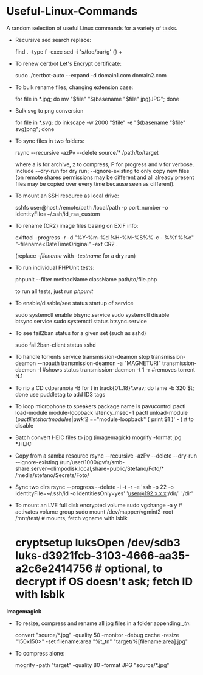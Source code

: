 # Useful-Linux-Commands
A random selection of useful Linux commands for a variety of tasks.

* Recursive sed search replace:

  find . -type f -exec sed -i 's/foo/bar/g' {} +

* To renew certbot Let's Encrypt certificate:

   sudo ./certbot-auto --expand -d domain1.com domain2.com

* To bulk rename files, changing extension case:

   for file in *.jpg; do 
    mv "$file" "$(basename "$file" jpg)JPG"; done

* Bulk svg to png conversion

   for file in *.svg; do
   inkscape -w 2000 "$file" -e "$(basename "$file" svg)png"; done

* To sync files in two folders:

   rsync --recursive -azPv --delete source/* /path/to/target

   where a is for archive, z to compress, P for progress and v for verbose. Include --dry-run for dry run; --ignore-existing to only copy new files (on remote shares permissions may be different and all already present files may be copied over every time because seen as different).

* To mount an SSH resource as local drive:

   sshfs user@host:/remote/path /local/path -p port_number -o IdentityFile=~/.ssh/id_rsa_custom

* To rename (CR2) image files basing on EXIF info:

   exiftool -progress -r -d "%Y-%m-%d %H-%M-%S%%-c - %%f.%%e" "-filename<DateTimeOriginal" -ext CR2 .

   (replace *-filename* with *-testname* for a dry run)

* To run individual PHPUnit tests:

   phpunit --filter methodName className path/to/file.php

   to run all tests, just run *phpunit*

* To enable/disable/see status startup of service

   sudo systemctl enable btsync.service
   sudo systemctl disable btsync.service
   sudo systemctl status btsync.service

* To see fail2ban status for a given set (such as sshd)
   
   sudo fail2ban-client status sshd

* To handle torrents
   service transmission-deamon stop
   transmission-deamon --noauth
   transmission-deamon -a "MAGNETURI"
   transmission-daemon -l   #shows status
   transmission-daemon -t 1 -r   #removes torrent N.1

* To rip a CD
   cdparanoia -B
   for t in track{01..18}*.wav; do lame -b 320 $t; done
   use puddletag to add ID3 tags

* To loop microphone to speakers
   package name is pavucontrol
   pactl load-module module-loopback latency_msec=1
   pactl unload-module $(pactl list short modules | awk '$2 =="module-loopback" { print $1 }' - ) # to disable

* Batch convert HEIC files to jpg (imagemagick)
   mogrify -format jpg *.HEIC

* Copy from a samba resource 
   rsync --recursive -azPv --delete --dry-run --ignore-existing /run/user/1000/gvfs/smb-share\:server\=olimpodisk.local\,share\=public/Stefano/Foto/* /media/stefano/Secrets/Foto/

* Sync two dirs
  rsync --progress --delete -i -t -r  -e 'ssh -p 22 -o IdentityFile=~/.ssh/id -o IdentitiesOnly=yes' 'user@192.x.x.x:/dir/' '/dir'

* To mount an LVE full disk encrypted volume
  sudo vgchange -a y  # activates volume group
  sudo mount /dev/mapper/vgmint2-root /mnt/test/  # mounts, fetch vgname with lsblk
  # cryptsetup luksOpen /dev/sdb3 luks-d3921fcb-3103-4666-aa35-a2c6e2414756  # optional, to decrypt if OS doesn't ask; fetch ID with lsblk

**Imagemagick**
* To resize, compress and rename all jpg files in a folder appending *_tn*:

   convert "source/*.jpg" -quality 50 -monitor -debug cache -resize "150x150>" -set filename:area "%t_tn" "target/%[filename:area].jpg"

* To compress alone:

   mogrify -path "target" -quality 80 -format JPG "source/*.jpg"

